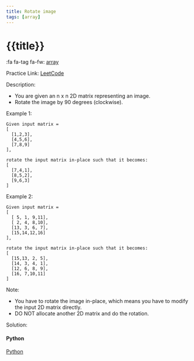 ```yaml
---
title: Rotate image
tags: [array]
---
```


# {{title}}

:fa fa-tag fa-fw: [array]({{tagspath}}/array)

Practice Link: [LeetCode](https://leetcode.com/problems/rotate-image/)

Description:

- You are given an n x n 2D matrix representing an image.
- Rotate the image by 90 degrees (clockwise).

Example 1:

```text
Given input matrix =
[
  [1,2,3],
  [4,5,6],
  [7,8,9]
],

rotate the input matrix in-place such that it becomes:
[
  [7,4,1],
  [8,5,2],
  [9,6,3]
]
```

Example 2:

```text
Given input matrix =
[
  [ 5, 1, 9,11],
  [ 2, 4, 8,10],
  [13, 3, 6, 7],
  [15,14,12,16]
],

rotate the input matrix in-place such that it becomes:
[
  [15,13, 2, 5],
  [14, 3, 4, 1],
  [12, 6, 8, 9],
  [16, 7,10,11]
]
```

Note:

- You have to rotate the image in-place, which means you have to modify the input 2D matrix directly.
- DO NOT allocate another 2D matrix and do the rotation.

Solution:

<!-- tabs:start -->
#### **Python**

[Python](../../pycode/array/rotate-image.py ':include :type=code')
<!-- tabs:end -->
